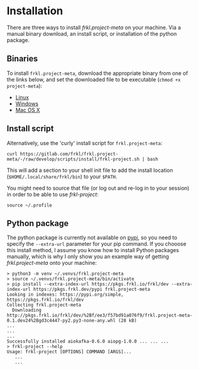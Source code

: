 # Installation

There are three ways to install *frkl.project-meta* on your machine. Via a manual binary download, an install script, or installation of the python package.

## Binaries

To install `frkl.project-meta`, download the appropriate binary from one of the links below, and set the downloaded file to be executable (``chmod +x project-meta``):

  - [Linux](https://s3-eu-west-1.amazonaws.com/dev.dl.frkl.io/linux-gnu/frkl-project)
  - [Windows](https://s3-eu-west-1.amazonaws.com/dev.dl.frkl.io/windows/frkl-project.exe)
  - [Mac OS X](https://s3-eu-west-1.amazonaws.com/dev.dl.frkl.io/darwin/frkl-project)


## Install script

Alternatively, use the 'curly' install script for `frkl.project-meta`:

``` console
curl https://gitlab.com/frkl/frkl.project-meta/-/raw/develop/scripts/install/frkl-project.sh | bash
```


This will add a section to your shell init file to add the install location (``$HOME/.local/share/frkl/bin``) to your ``$PATH``.

You might need to source that file (or log out and re-log in to your session) in order to be able to use *frkl-project*:

``` console
source ~/.profile
```


## Python package

The python package is currently not available on [pypi](https://pypi.org), so you need to specify the ``--extra-url`` parameter for your pip command. If you chooose this install method, I assume you know how to install Python packages manually, which is why I only show you an example way of getting *frkl.project-meta* onto your machine:

``` console
> python3 -m venv ~/.venvs/frkl.project-meta
> source ~/.venvs/frkl.project-meta/bin/activate
> pip install --extra-index-url https://pkgs.frkl.io/frkl/dev --extra-index-url https://pkgs.frkl.dev/pypi frkl.project-meta
Looking in indexes: https://pypi.org/simple, https://pkgs.frkl.io/frkl/dev
Collecting frkl.project-meta
  Downloading http://pkgs.frkl.io/frkl/dev/%2Bf/ee3/f57bd91a076f9/frkl.project-meta-0.1.dev24%2Bgd3c4447-py2.py3-none-any.whl (28 kB)
...
...
...
Successfully installed aiokafka-0.6.0 aiopg-1.0.0 ... ... ...
> frkl-project --help
Usage: frkl-project [OPTIONS] COMMAND [ARGS]...
   ...
   ...
```
